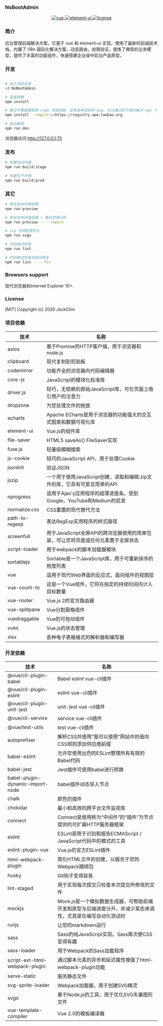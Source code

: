 ### NsBootAdmin

<p align="center">
  <a href="https://github.com/vuejs/vue">
    <img src="https://img.shields.io/badge/vue-2.6.10-brightgreen.svg" alt="vue">
  </a>
  <a href="https://github.com/ElemeFE/element">
    <img src="https://img.shields.io/badge/element--ui-2.7.0-brightgreen.svg" alt="element-ui">
  </a>
  <a href="https://gitee.com/umb/NsBoot/blob/master/LICENSE">
    <img src="https://img.shields.io/github/license/mashape/apistatus.svg" alt="license">
  </a>
</p>


### 简介

后台管理前端解决方案，它基于 vue 和 element-ui 实现。使用了最新的前端技术栈，内置了 i18n 国际化解决方案，动态路由，权限验证，提炼了典型的业务模型，提供了丰富的功能组件，快速搭建企业级中后台产品原型。


### 开发

```bash

# 进入项目目录
cd NsBootAdmin

# 安装依赖
npm install

# 建议不要直接使用 cnpm 安装依赖，会有各种诡异的 bug。可以通过如下操作解决 npm 下载速度慢的问题
npm install --registry=https://registry.npm.taobao.org

# 启动服务
npm run dev
```

浏览器访问 http://127.0.0.1:75

### 发布

```bash
# 构建测试环境
npm run build:stage

# 构建生产环境
npm run build:prod
```

### 其它

```bash
# 预览发布环境效果
npm run preview

# 预览发布环境效果 + 静态资源分析
npm run preview -- --report

# svg 压缩处理优化
npm run svgo

# 代码格式检查
npm run lint

# 代码格式检查并自动修复
npm run lint -- --fix
```




### Browsers support

现代浏览器和Internet Explorer 10+.

### License

[MIT] Copyright (c) 2020 JsckChin

### 项目依赖
技术 | 名称
----|------
axios | 基于Promise的HTTP客户端，用于浏览器和node.js
clipboard | 现代复制到剪贴板
codemirror | 功能齐全的浏览器内代码编辑器
core-js | JavaScript的模块化标准库
driver.js | 轻巧，无依赖的原始JavaScript库，可在页面上吸引用户的注意力
dropzone | 为您处理文件的拖放
echarts | Apache ECharts是用于浏览器的功能强大的交互式图表和数据可视化库
element-ui | Vue.js的组件库
file-saver | HTML5 saveAs() FileSaver实现
fuse.js | 轻量级模糊搜索
js-cookie | 轻巧的JavaScript API，用于处理Cookie
jsonlint | 验证JSON
jszip | 一个用于使用JavaScript创建，读取和编辑.zip文件的库，它具有可爱且简单的API
nprogress | 适用于Ajax'y应用程序的超薄进度条。受到Google，YouTube和Medium的启发
normalize.css | CSS重置的现代替代方法
path-to-regexp | 表达RegExp实用程序的样式路径
screenfull | 用于JavaScript全屏API的跨浏览器使用的简单包装，可让您将页面或任何元素置于全屏状态
script-loader | 用于webpack的脚本加载器模块
sortablejs | Sortable是一个JavaScript库，用于可重新排序的拖放列表
vue | 适用于现代Web界面的反应式，面向组件的视图层
vue-count-to | 这是一个Vue组件，它将在指定的持续时间内计入目标数量
vue-router | Vue.js 2的官方路由器
vue-splitpane | Vue分割窗格组件
vuedraggable | Vue的可拖动组件
vuex | Vue.js的状态管理
xlsx | 各种电子表格格式的解析器和编写器

### 开发依赖
技术 | 名称
----|------
@vue/cli-plugin-babel | Babel eslint vue-cli插件
@vue/cli-plugin-eslint | eslint vue-cli插件
@vue/cli-plugin-unit-jest | unit-jest vue-cli插件
@vue/cli-service | service vue-cli插件
@vue/test-utils | test vue-cli插件
autoprefixer | 解析CSS并使用“我可以使用”网站中的值向CSS规则添加供应商前缀
babel-eslint | 允许您使用出色的ESLint整理所有有效的Babel代码
babel-jest | Jest插件可使用babel进行转换
babel-plugin-dynamic-import-node | babel插件动态导入节点
chalk | 颜色的插件
chokidar | 最小和高效的跨平台文件监视库
connect | Connect是使用称为“中间件”的“插件”为节点提供的可扩展HTTP服务器框架
eslint | ESLint是用于识别和报告ECMAScript / JavaScript代码中的模式的工具
eslint-plugin-vue | Vue.js的官方ESLint插件
html-webpack-plugin |  简化HTML文件的创建，以服务于您的Webpack捆绑包
husky |  Git钩子变得容易
lint-staged | 用于实现每次提交只检查本次提交所修改的文件
mockjs | Mock.js是一个模拟数据生成器，可帮助前端开发和原型与后端进度分开，并减少某些单调性，尤其是在编写自动化测试时
runjs | 让您的markdown运行
sass | Sass的纯JavaScript实现。Sass再次使CSS变得有趣
sass-loader | 用于Webpack的Sass加载程序
script-ext-html-webpack-plugin | 通过脚本元素的异步和延迟属性增强了html-webpack-plugin功能
serve-static | 服务静态文件
svg-sprite-loader | Webpack加载器，用于创建SVG精灵
svgo | 基于Node.js的工具，用于优化SVG矢量图形文件
vue-template-compiler | Vue 2.0的模板编译器

